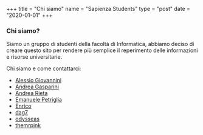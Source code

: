 +++
title = "Chi siamo"
name = "Sapienza Students"
type = "post"
date = "2020-01-01"
+++

### Chi siamo?

Siamo un gruppo di studenti della facoltà di Informatica, abbiamo deciso di
creare questo sito per rendere più semplice il reperimento delle informazioni e
risorse universitarie.

Chi siamo e come contattarci:

* [Alessio Giovannini](https://t.me/solifugo)
* [Andrea Gasparini](https://t.me/andreagasparini)
* [Andrea Rieta](https://t.me/andreara92)
* [Emanuele Petriglia](https://t.me/ema-pe)
* [Enrico](https://t.me/Enrico204)
* [dag7](https://t.me/dag7)
* [odysseas](https://t.me/bogdanos)
* [themrpink](https://t.me/themrpink)
